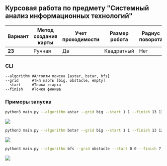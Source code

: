 ## Курсовая работа по предмету "Системный анализ информационных технологий"
|Вариант|Метод создания карты|Учет  проходимости|Размер робота|Радиус поворота|Видимость  |Алгоритм|   
|-------|--------------------|------------------|-------------|---------------|-----------|--------|
|**23** |Ручная              |Да                |Квадратный   |Нет            |Бесконечная|B*      |

### CLI
```
--algorithm #Алгоитм поиска [astar, bstar, bfs]
--grid      #Тип карты [big, obstacle, empty]
--start     #Точка старта
--finish    #Точка финиша
```

### Примеры запуска
```bash
python3 main.py --algorithm astar --grid big --start 1 1 --finish 13 13
```
<image src="./screenshots/Figure_1_a*.png" caption="B*">

```bash
python3 main.py --algorithm bstar --grid big --start 1 1 --finish 13 13
```
<image src="./screenshots/Figure_1_b*.png" caption="A*">

```bash
python3 main.py --algorithm bfs --grid obstacle --start 0 0 --finish 7 7
```
<image src="./screenshots/Figure_1_bfs.png" caption="B*">
